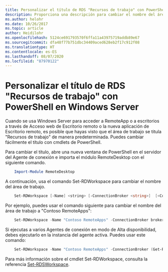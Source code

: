 ```yaml
---
title: Personalizar el título de RDS "Recursos de trabajo" con PowerShell en Windows Server
description: Proporciona una descripción para cambiar el nombre del área de trabajo a uno distinto del predeterminado en Windows Server.
ms.author: helohr
ms.date: 10/26/2017
ms.topic: article
author: Heidilohr
ms.openlocfilehash: 5124ce691793570f6ffa11a43975719addb89e67
ms.sourcegitcommit: dfa48f77b751dbc34409aced628eb2f17c912f08
ms.translationtype: HT
ms.contentlocale: es-ES
ms.lasthandoff: 08/07/2020
ms.locfileid: "87970122"
---
```

# <a name="customize-the-rds-title-work-resources-using-powershell-on-windows-server"></a>Personalizar el título de RDS "Recursos de trabajo" con PowerShell en Windows Server

Cuando se usa Windows Server para acceder a RemoteApp o a escritorios a través de Acceso web de Escritorio remoto o la nueva aplicación de Escritorio remoto, es posible que hayas visto que el área de trabajo se titula "Recursos de trabajo" de manera predeterminada.  Puedes cambiar fácilmente el título con cmdlets de PowerShell.

Para cambiar el título, abre una nueva ventana de PowerShell en el servidor del Agente de conexión e importa el módulo RemoteDesktop con el siguiente comando.

```powershell
    Import-Module RemoteDesktop
```

A continuación, usa el comando Set-RDWorkspace para cambiar el nombre del área de trabajo.

```powershell
    Set-RDWorkspace [-Name] <string> [-ConnectionBroker <string>]  [<CommonParameters>]
```

Por ejemplo, puedes usar el comando siguiente para cambiar el nombre del área de trabajo a "Contoso RemoteApps":

```powershell
    Set-RDWorkspace -Name "Contoso RemoteApps" -ConnectionBroker broker01.contoso.com
```

Si ejecutas a varios Agentes de conexión en modo de Alta disponibilidad, debes ejecutarlo en la instancia del agente activa. Puedes usar este comando:

```powershell
    Set-RDWorkspace -Name "Contoso RemoteApps" -ConnectionBroker (Get-RDConnectionBrokerHighAvailability).ActiveManagementServer
```

Para más información sobre el cmdlet Set-RDWorkspace, consulta la referencia [Set-RDSWorkspace](/powershell/module/remotedesktop/set-rdworkspace?view=win10-ps).
